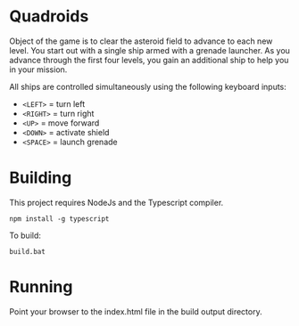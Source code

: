 # Quadroids
Object of the game is to clear the asteroid field to advance to each new level.
You start out with a single ship armed with a grenade launcher.
As you advance through the first four levels, you gain an additional ship to help you in your mission.

All ships are controlled simultaneously using the following keyboard inputs:
* `<LEFT>` = turn left
* `<RIGHT>` = turn right
* `<UP>` = move forward
* `<DOWN>` = activate shield
* `<SPACE>` = launch grenade

# Building
This project requires NodeJs and the Typescript compiler.

`npm install -g typescript`

To build:

`build.bat`

# Running
Point your browser to the index.html file in the build output directory.
